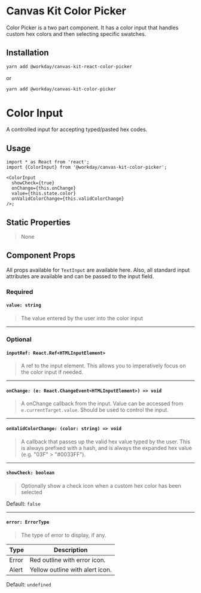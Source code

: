 # Canvas Kit Color Picker

Color Picker is a two part component. It has a color input that handles custom hex colors and then
selecting specific swatches.

## Installation

```sh
yarn add @workday/canvas-kit-react-color-picker
```

or

```sh
yarn add @workday/canvas-kit-color-picker
```

# Color Input

A controlled input for accepting typed/pasted hex codes.

## Usage

```tsx
import * as React from 'react';
import {ColorInput} from '@workday/canvas-kit-color-picker';

<ColorInput
  showCheck={true}
  onChange={this.onChange}
  value={this.state.color}
  onValidColorChange={this.validColorChange}
/>;
```

## Static Properties

> None

## Component Props

All props available for `TextInput` are available here. Also, all standard input attributes are
available and can be passed to the input field.

### Required

#### `value: string`

> The value entered by the user into the color input

---

### Optional

#### `inputRef: React.Ref<HTMLInputElement>`

> A ref to the input element. This allows you to imperatively focus on the color input if needed.

---

#### `onChange: (e: React.ChangeEvent<HTMLInputElement>) => void`

> A onChange callback from the input. Value can be accessed from `e.currentTarget.value`. Should be
> used to control the input.

---

#### `onValidColorChange: (color: string) => void`

> A callback that passes up the valid hex value typed by the user. This is always prefixed with a
> hash, and is always the expanded hex value (e.g. "03F" > "#0033FF").

---

#### `showCheck: boolean`

> Optionally show a check icon when a custom hex color has been selected

Default: `false`

---

#### `error: ErrorType`

> The type of error to display, if any.

| Type  | Description                     |
| ----- | ------------------------------- |
| Error | Red outline with error icon.    |
| Alert | Yellow outline with alert icon. |

Default: `undefined`

